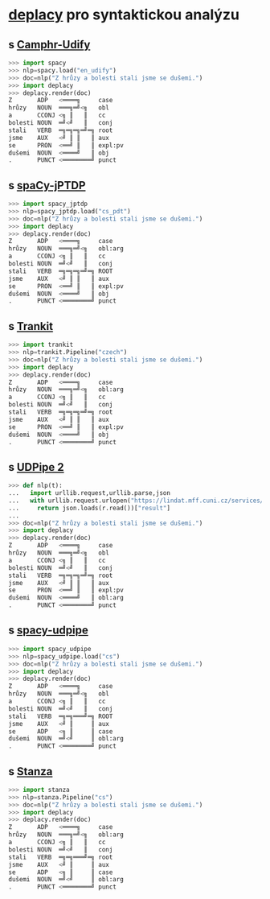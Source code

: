 # [deplacy](https://koichiyasuoka.github.io/deplacy/) pro syntaktickou analýzu

## s [Camphr-Udify](https://camphr.readthedocs.io/en/stable/notes/udify.html)

```py
>>> import spacy
>>> nlp=spacy.load("en_udify")
>>> doc=nlp("Z hrůzy a bolesti stali jsme se dušemi.")
>>> import deplacy
>>> deplacy.render(doc)
Z       ADP   <════╗     case
hrůzy   NOUN  ═══╗═╝<╗   obl
a       CCONJ <╗ ║   ║   cc
bolesti NOUN  ═╝<╝   ║   conj
stali   VERB  ═╗═╗═╗═╝═╗ root
jsme    AUX   <╝ ║ ║   ║ aux
se      PRON  <══╝ ║   ║ expl:pv
dušemi  NOUN  <════╝   ║ obj
.       PUNCT <════════╝ punct
```

## s [spaCy-jPTDP](https://github.com/KoichiYasuoka/spaCy-jPTDP)

```py
>>> import spacy_jptdp
>>> nlp=spacy_jptdp.load("cs_pdt")
>>> doc=nlp("Z hrůzy a bolesti stali jsme se dušemi.")
>>> import deplacy
>>> deplacy.render(doc)
Z       ADP   <════╗     case
hrůzy   NOUN  ═══╗═╝<╗   obl:arg
a       CCONJ <╗ ║   ║   cc
bolesti NOUN  ═╝<╝   ║   conj
stali   VERB  ═╗═╗═╗═╝═╗ ROOT
jsme    AUX   <╝ ║ ║   ║ aux
se      PRON  <══╝ ║   ║ expl:pv
dušemi  NOUN  <════╝   ║ obj
.       PUNCT <════════╝ punct
```

## s [Trankit](https://github.com/nlp-uoregon/trankit)

```py
>>> import trankit
>>> nlp=trankit.Pipeline("czech")
>>> doc=nlp("Z hrůzy a bolesti stali jsme se dušemi.")
>>> import deplacy
>>> deplacy.render(doc)
Z       ADP   <════╗     case
hrůzy   NOUN  ═══╗═╝<╗   obl:arg
a       CCONJ <╗ ║   ║   cc
bolesti NOUN  ═╝<╝   ║   conj
stali   VERB  ═╗═╗═╗═╝═╗ root
jsme    AUX   <╝ ║ ║   ║ aux
se      PRON  <══╝ ║   ║ expl:pv
dušemi  NOUN  <════╝   ║ obj
.       PUNCT <════════╝ punct
```

## s [UDPipe 2](http://ufal.mff.cuni.cz/udpipe/2)

```py
>>> def nlp(t):
...   import urllib.request,urllib.parse,json
...   with urllib.request.urlopen("https://lindat.mff.cuni.cz/services/udpipe/api/process?model=cs&tokenizer&tagger&parser&data="+urllib.parse.quote(t)) as r:
...     return json.loads(r.read())["result"]
...
>>> doc=nlp("Z hrůzy a bolesti stali jsme se dušemi.")
>>> import deplacy
>>> deplacy.render(doc)
Z       ADP   <════╗     case
hrůzy   NOUN  ═══╗═╝<╗   obl
a       CCONJ <╗ ║   ║   cc
bolesti NOUN  ═╝<╝   ║   conj
stali   VERB  ═╗═╗═╗═╝═╗ root
jsme    AUX   <╝ ║ ║   ║ aux
se      PRON  <══╝ ║   ║ expl:pv
dušemi  NOUN  <════╝   ║ obl:arg
.       PUNCT <════════╝ punct
```

## s [spacy-udpipe](https://github.com/TakeLab/spacy-udpipe)

```py
>>> import spacy_udpipe
>>> nlp=spacy_udpipe.load("cs")
>>> doc=nlp("Z hrůzy a bolesti stali jsme se dušemi.")
>>> import deplacy
>>> deplacy.render(doc)
Z       ADP   <════╗     case
hrůzy   NOUN  ═══╗═╝<╗   obl
a       CCONJ <╗ ║   ║   cc
bolesti NOUN  ═╝<╝   ║   conj
stali   VERB  ═╗═╗═══╝═╗ ROOT
jsme    AUX   <╝ ║     ║ aux
se      ADP   <╗ ║     ║ case
dušemi  NOUN  ═╝<╝     ║ obl:arg
.       PUNCT <════════╝ punct
```

## s [Stanza](https://stanfordnlp.github.io/stanza)

```py
>>> import stanza
>>> nlp=stanza.Pipeline("cs")
>>> doc=nlp("Z hrůzy a bolesti stali jsme se dušemi.")
>>> import deplacy
>>> deplacy.render(doc)
Z       ADP   <════╗     case
hrůzy   NOUN  ═══╗═╝<╗   obl:arg
a       CCONJ <╗ ║   ║   cc
bolesti NOUN  ═╝<╝   ║   conj
stali   VERB  ═╗═╗═══╝═╗ root
jsme    AUX   <╝ ║     ║ aux
se      ADP   <╗ ║     ║ case
dušemi  NOUN  ═╝<╝     ║ obl:arg
.       PUNCT <════════╝ punct
```

